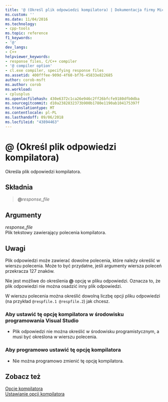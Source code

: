```yaml
---
title: '@ (Określ plik odpowiedzi kompilatora) | Dokumentacja firmy Microsoft'
ms.custom: ''
ms.date: 11/04/2016
ms.technology:
- cpp-tools
ms.topic: reference
f1_keywords:
- '@'
dev_langs:
- C++
helpviewer_keywords:
- response files, C/C++ compiler
- '@ compiler option'
- cl.exe compiler, specifying response files
ms.assetid: 400fffee-909d-4f60-bf76-45833e822685
author: corob-msft
ms.author: corob
ms.workload:
- cplusplus
ms.openlocfilehash: 430e6372c1ca26e946c2ff26bfcfe9180dfb0dba
ms.sourcegitcommit: d10a2382832373b900b1780e1190ab104175397f
ms.translationtype: MT
ms.contentlocale: pl-PL
ms.lasthandoff: 09/06/2018
ms.locfileid: "43894463"
---
```

# <a name="-specify-a-compiler-response-file"></a>@ (Określ plik odpowiedzi kompilatora)

Określa plik odpowiedzi kompilatora.

## <a name="syntax"></a>Składnia

> **\@**<em>response_file</em>

## <a name="arguments"></a>Argumenty

*response_file*  
Plik tekstowy zawierający polecenia kompilatora.

## <a name="remarks"></a>Uwagi

Plik odpowiedzi może zawierać dowolne polecenia, które należy określić w wierszu polecenia. Może to być przydatne, jeśli argumenty wiersza poleceń przekracza 127 znaków.

Nie jest możliwe do określenia **\@** opcję w pliku odpowiedzi. Oznacza to, że plik odpowiedzi nie można osadzić inny plik odpowiedzi.

W wierszu polecenia można określić dowolną liczbę opcji pliku odpowiedzi (na przykład `@respfile.1 @respfile.2`) jak chcesz.

### <a name="to-set-this-compiler-option-in-the-visual-studio-development-environment"></a>Aby ustawić tę opcję kompilatora w środowisku programowania Visual Studio

- Plik odpowiedzi nie można określić w środowisku programistycznym, a musi być określona w wierszu polecenia.

### <a name="to-set-this-compiler-option-programmatically"></a>Aby programowo ustawić tę opcję kompilatora

- Nie można programowo zmienić tę opcję kompilatora.

## <a name="see-also"></a>Zobacz też

[Opcje kompilatora](../../build/reference/compiler-options.md)  
[Ustawianie opcji kompilatora](../../build/reference/setting-compiler-options.md)  
